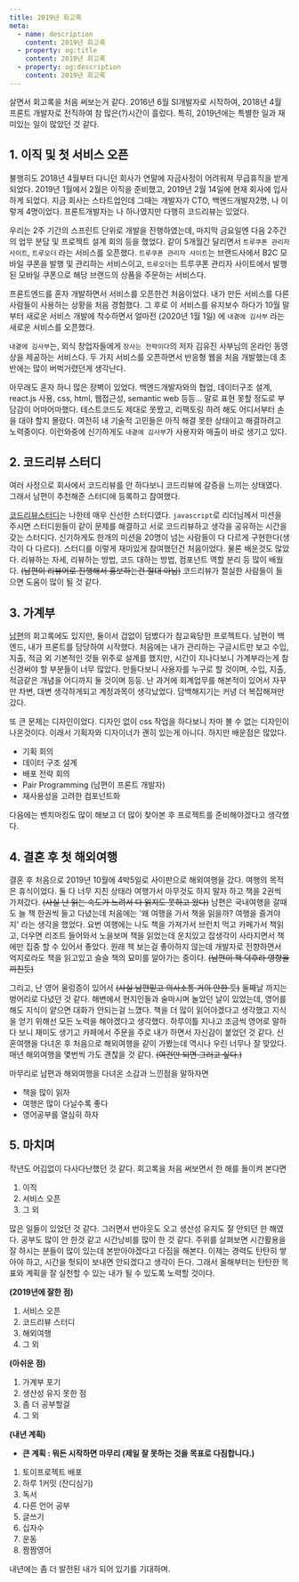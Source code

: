 ```yaml
---
title: 2019년 회고록
meta:
  - name: description
    content: 2019년 회고록
  - property: og:title
    content: 2019년 회고록
  - property: og:description
    content: 2019년 회고록
---
```

살면서 회고록을 처음 써보는거 같다. 2016년 6월 SI개발자로 시작하여, 2018년 4월 프론트 개발자로 전직하여 참 많은(?)시간이 흘렀다. 특히, 2019년에는 특별한 일과 재미있는 일이 많았던 것 같다.

## 1. 이직 및 첫 서비스 오픈
불행히도 2018년 4월부터 다니던 회사가 연말에 자금사정이 어려워져 무급휴직을 받게 되었다. 2019년 1월에서 2월은 이직을 준비했고, 2019년 2월 14일에 현재 회사에 입사하게 되었다. 지금 회사는 스타트업인데 그때는 개발자가 CTO, 백엔드개발자2명, 나 이렇게 4명이었다. 프론트개발자는 나 하나였지만 다행히 코드리뷰는 있었다.

우리는 2주 기간의 스프린트 단위로 개발을 진행하였는데, 마지막 금요일엔 다음 2주간의 업무 분담 및 프로젝트 설계 회의 등을 했었다. 같이 5개월간 달리면서 `트루쿠폰 관리자사이트`, `트루오더` 라는 서비스를 오픈했다.
`트루쿠폰 관리자 사이트`는 브랜드사에서 B2C 모바일 쿠폰을 발행 및 관리하는 서비스이고, `트루오더`는 트루쿠폰 관리자 사이트에서 발행된 모바일 쿠폰으로 해당 브랜드의 상품을 주문하는 서비스다.

프론트엔드를 혼자 개발하면서 서비스를 오픈한건 처음이었다. 내가 만든 서비스를 다른 사람들이 사용하는 상황을 처음 경험했다. 그 후로 이 서비스를 유지보수 하다가 10월 말부터 새로운 서비스 개발에 착수하면서 얼마전 (2020년 1월 1일) 에 `내곁에 김사부` 라는 새로운 서비스를 오픈했다.

`내곁에 김사부`는, 외식 창업자들에게 `장사는 전략이다`의 저자 김유진 사부님의 온라인 동영상을 제공하는 서비스다. 두 가지 서비스를 오픈하면서 반응형 웹을 처음 개발했는데 초반에는 많이 버벅거렸던게 생각난다.

아무래도 혼자 하니 많은 장벽이 있었다. 백엔드개발자와의 협업, 데이터구조 설계, react.js 사용, css, html, 웹접근성, semantic web 등등... 말로 표현 못할 정도로 부담감이 어마어마했다. 테스트코드도 제대로 못짰고, 리팩토링 하려 해도 어디서부터 손을 대야 할지 몰랐다. 여전히 내 기술적 고민들은 아직 해결 못한 상태이고 해결하려고 노력중이다. 이런와중에 신기하게도 `내곁에 김사부`가 사용자와 매출이 바로 생기고 있다.

## 2. 코드리뷰 스터디
여러 사정으로 회사에서 코드리뷰를 안 하다보니 코드리뷰에 갈증을 느끼는 상태였다. 그래서 남편이 추천해준 스터디에 등록하고 참여했다.

[코드리뷰스터디](https://programmers.co.kr/learn/courses/10304)는 나한테 매우 신선한 스터디였다.
`javascript`로 리더님께서 미션을 주시면 스터디원들이 같이 문제를 해결하고 서로 코드리뷰하고 생각을 공유하는 시간을 갖는 스터디다. 신기하게도 한개의 미션을 20명이 넘는 사람들이 다 다르게 구현한다(생각이 다 다르다). 스터디를 이렇게 재미있게 참여했던건 처음이었다. 물론 배운것도 많았다. 리뷰하는 자세, 리뷰하는 방법, 코드 대하는 방법, 컴포넌트 역할 분리 등 많이 배웠다. ~~(남편이 리뷰어로 진행해서 홍보하는건 절대 아님)~~ 코드리뷰가 절실한 사람들이 들으면 도움이 많이 될 것 같다.

## 3. 가계부
[남편](https://wiki.lucashan.space/2019-memoir.html#%EB%93%A4%EC%96%B4%EA%B0%80%EB%A9%B0)의 회고록에도 있지만, 둘이서 겁없이 덤볐다가 참교육당한 프로젝트다. 남편이 백엔드, 내가 프론트를 담당하여 시작했다. 처음에는 내가 관리하는 구글시트만 보고 수입, 지출, 적금 외 기본적인 것들 위주로 설계를 했지만, 시간이 지나다보니 가계부라는게 참 신경써야 할 부분들이 너무 많았다. 만들다보니 사용자를 누구로 할 것이며, 수입, 지출, 적금같은 개념을 어디까지 둘 것이며 등등. 난 과거에 회계업무를 해본적이 있어서 자꾸만 차변, 대변 생각하게되고 계정과목이 생각났었다. 담백해지기는 커녕 더 복잡해져만 갔다.

또 큰 문제는 디자인이었다. 디자인 없이 css 작업을 하다보니 차마 볼 수 없는 디자인이 나온것이다. 이래서 기획자와 디자이너가 괜히 있는게 아니다. 하지만 배운점은 많았다.
- 기획 회의
- 데이터 구조 설계
- 배포 전략 회의
- Pair Programming (남편이 프론트 개발자)
- 재사용성을 고려한 컴포넌트화

다음에는 벤치마킹도 많이 해보고 더 많이 찾아본 후 프로젝트를 준비해야겠다고 생각했다.

## 4. 결혼 후 첫 해외여행
결혼 후 처음으로 2019년 10월에 4박5일로 사이판으로 해외여행을 갔다. 여행의 목적은 휴식이었다. 둘 다 너무 지친 상태라 여행가서 아무것도 하지 말자 하고 책을 2권씩 가져갔다. ~~(사실 난 읽는 속도가 느려서 다 읽지도 못하고 왔다)~~ 남편은 국내여행을 갈때도 늘 책 한권씩 들고 다녔는데 처음에는 '왜 여행을 가서 책을 읽을까? 여행을 즐겨야지' 라는 생각을 했었다. 요번 여행에는 나도 책을 가져가서 브런치 먹고 카페가서 책읽고, 더우면 리조트 들어와서 노을보며 책을 읽었는데 운치있고 잡생각이 사라지면서 책에만 집중 할 수 있어서 좋았다. 원래 책 보는걸 좋아하지 않는데 개발자로 전향하면서 억지로라도 책을 읽고있고 슬슬 책의 묘미를 알아가는 중이다. ~~(남편이 책 덕후라 영향을 끼친듯)~~

그리고, 난 영어 울렁증이 있어서 ~~(사실 남편믿고 의사소통 거의 안한 듯)~~ 둘째날 까지는 벙어리로 다녔던 것 같다. 해변에서 현지인들과 술마시며 놀았던 날이 있었는데, 영어를 해도 지식이 얕으면 대화가 안되는걸 느꼈다. 책을 더 많이 읽어야겠다고 생각했고 지식을 얻기 위해선 모든 노력을 해야겠다고 생각했다.
하루이틀 지나고 조금씩 영어로 말하다 보니 재미도 생기고 카페에서 주문을 주로 내가 하면서 자신감이 붙었던 것 같다. 신혼여행을 다녀온 후 처음으로 해외여행을 같이 가봤는데 역시나 우린 너무나 잘 맞았다. 매년 해외여행을 몇번씩 가도 괜찮을 것 같다. ~~(여건만 되면 그러고 싶다.)~~

마무리로 남편과 해외여행을 다녀온 소감과 느낀점을 말하자면
- 책을 많이 읽자
- 여행은 많이 다닐수록 좋다
- 영어공부를 열심히 하자

## 5. 마치며
작년도 어김없이 다사다난했던 것 같다. 회고록을 처음 써보면서 한 해를 돌이켜 본다면
1. 이직
2. 서비스 오픈
3. 그 외

많은 일들이 있었던 것 같다. 그러면서 번아웃도 오고 생산성 유지도 잘 안되던 한 해였다. 공부도 많이 안 한것 같고 시간낭비를 많이 한 것 같다.
주위를 살펴보면 시간활용을 잘 하시는 분들이 많이 있는데 본받아야겠다고 다짐을 해본다. 이제는 경력도 탄탄히 쌓아야 하고, 시간을 헛되이 보내면 안되겠다고 생각이 든다. 그래서 올해부터는 탄탄한 목표와 계획을 잘 실천할 수 있는 내가 될 수 있도록 노력할 것이다.

<b>(2019년에 잘한 점)</b>

1. 서비스 오픈
2. 코드리뷰 스터디
3. 해외여행
4. 그 외

<b>(아쉬운 점)</b>

1. 가계부 포기
2. 생산성 유지 못한 점
3. 좀 더 공부할걸
4. 그 외

<b>(내년 계획)</b>
* <b>큰 계획 : 뭐든 시작하면 마무리 (제일 잘 못하는 것을 목표로 다짐합니다.)</b>

1. 토이프로젝트 배포
2. 하루 1커밋 (잔디심기)
3. 독서
4. 다른 언어 공부
5. 글쓰기
6. 십자수
7. 운동
8. 짬짬영어

내년에는 좀 더 발전된 내가 되어 있기를 기대하며.